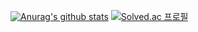 [![Anurag's github stats](https://github-readme-stats.vercel.app/api?username=he2so0)](https://github.com/anuraghazra/github-readme-stats)
[![Solved.ac 프로필](http://mazassumnida.wtf/api/v2/generate_badge?boj=dlgksdyd1151)](https://solved.ac/dlgksdyd1151)
<!--
